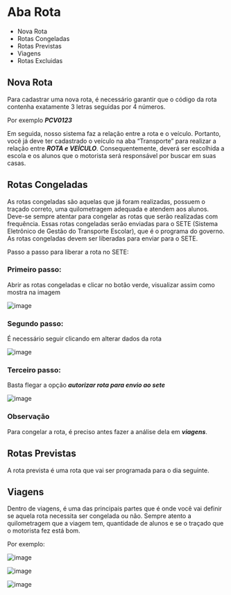 # Aba Rota
* Nova Rota
* Rotas Congeladas
* Rotas Previstas
* Viagens
* Rotas Excluidas

## Nova Rota
Para cadastrar uma nova rota, é necessário garantir que o código da rota contenha exatamente 3 letras seguidas por 4 números.

Por exemplo
***PCV0123***

Em seguida, nosso sistema faz a relação entre a rota e o veículo. Portanto, você já deve ter cadastrado o veículo na aba “Transporte” para realizar a relação entre ***ROTA e VEÍCULO***. Consequentemente, deverá ser escolhida a escola e os alunos que o motorista será responsável por buscar em suas casas.

## Rotas Congeladas
As rotas congeladas são aquelas que já foram realizadas, possuem o traçado correto, uma quilometragem adequada e atendem aos alunos. Deve-se sempre atentar para congelar as rotas que serão realizadas com frequência. Essas rotas congeladas serão enviadas para o SETE (Sistema Eletrônico de Gestão do Transporte Escolar), que é o programa do governo.
As rotas congeladas devem ser liberadas para enviar para o SETE. 

Passo a passo para liberar a rota no SETE:
### Primeiro passo:
Abrir as rotas congeladas e clicar no botão verde, visualizar assim como mostra na imagem

![image](https://github.com/user-attachments/assets/44805f02-1a1c-44f5-9381-cf2dd94cc466)

### Segundo passo: 
É necessário seguir clicando em alterar dados da rota

![image](https://github.com/user-attachments/assets/4f6d1690-42f8-4a64-a8fb-82cfcbe16ce9)

### Terceiro passo:
Basta flegar a opção ***autorizar rota para envio ao sete***

![image](https://github.com/user-attachments/assets/4d548592-583f-46a6-b31f-ce7b741ec12d)


### Observação
Para congelar a rota, é preciso antes fazer a análise dela em ***viagens***.

## Rotas Previstas
A rota prevista é uma rota que vai ser programada para o dia seguinte.

## Viagens
Dentro de viagens, é uma das principais partes que é onde você vai definir se aquela rota necessita ser congelada ou não. Sempre atento a quilometragem que a viagem tem, quantidade de alunos e se o traçado que o motorista fez está bom. 

Por exemplo:

![image](https://github.com/user-attachments/assets/099fb08a-6143-4fe7-83a8-8a478af75856)

![image](https://github.com/user-attachments/assets/1c7efa85-53ec-47e8-b801-af5b817c8acc)

![image](https://github.com/user-attachments/assets/e2c22625-b943-4ec8-94e2-cdb603925596)


